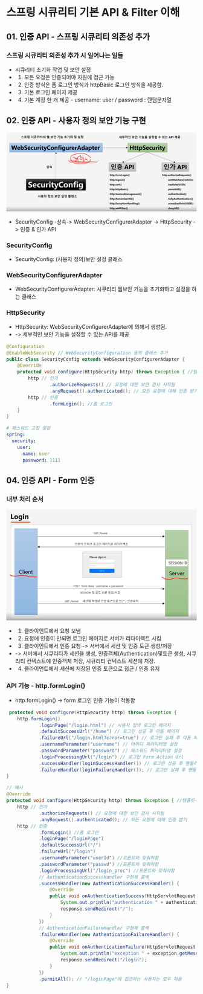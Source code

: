 # 스프링 시큐리티 기본 API & Filter 이해

## 01. 인증 API - 스프링 시큐리티 의존성 추가 
### 스프링 시큐리티 의존성 추가 시 일어나는 일들
- 시큐리티 초기화 작업 및 보안 설정 
- 1. 모든 요청은 인증되어야 자원에 접근 가능
- 2. 인증 방식은 폼 로그인 방식과 httpBasic 로그인 방식을 제공함. 
- 3. 기본 로그인 페이지 제공
- 4. 기본 계정 한 개 제공 - username: user / password : 랜덤문자열

## 02. 인증 API -  사용자 정의 보안 기능 구현 
![](img/img.png)
- SecurityConfig -상속-> WebSecurityConfigurerAdapter -> HttpSecurity -> 인증 & 인가 API
### SecurityConfig
- SecurityConfig: (사용자 정의)보안 설정 클래스
### WebSecurityConfigurerAdapter
- WebSecurityConfigurerAdapter: 시큐리티 웹보안 기능을 초기화하고 설정을 하는 클래스
### HttpSecurity
- HttpSecurity: WebSecurityConfigurerAdapter에 의해서 생성됨. 
- -> 세부적인 보안 기능을 설정할 수 있는 API를 제공
```java
@Configuration
@EnableWebSecurity // WebSecurityConfiguration 등의 클래스 추가
public class SecurityConfig extends WebSecurityConfigurerAdapter {
    @Override
    protected void configure(HttpSecurity http) throws Exception { //템플릿-콜백..?
        http // 인가
                .authorizeRequests() // 요청에 대한 보안 검사 시작됨
                .anyRequest().authenticated(); // 모든 요청에 대해 인증 받기
        http // 인증
                .formLogin(); //폼 로그린  
    }
}
```
```yml
# 패스워드 고정 설정
spring:
  security:
    user:
      name: user
      password: 1111
```

## 04. 인증 API - Form 인증
### 내부 처리 순서
![](img/img_1.png)
- 1. 클라이언트에서 요청 보냄
- 2. 요청에 인증이 안되면 로그인 페이지로 서버가 리다이렉트 시킴
- 3. 클라이언트에서 인증 요청 -> 서버에서 세션 및 인증 토큰 생성/저장 
- -> 서버에서 시큐리티가 세션을 생성, 인증객체(Authentication)및토큰 생성, 시큐리티 컨텍스트에 인증객체 저장, 시큐리티 컨텍스트 세션에 저장.   
- 4. 클라이언트에서 세션에 저장된 인증 토큰으로 접근 / 인증 유지 

### API 기능 - http.formLogin()  
- http.formLogin() -> form 로그인 인증 기능이 작동함  
```java
 protected void configure(HttpSecurity http) throws Exception {
    http.formLogin()
            .loginPage("/login.html") // 사용자 정의 로그인 페이지
            .defaultSuccessUrl("/home") // 로그인 성공 후 이동 페이지
            .failureUrl("/login.html?error=true") // 로그인 실패 후 이동 페이지
            .usernameParameter("username") // 아이디 파라미터명 설정
            .passwordParameter("password") // 패스워드 파라미터명 설정
            .loginProcessingUrl("/login") // 로그인 Form Action Url
            .successHandler(loginSuccessHandler()) // 로그인 성공 후 핸들러
            .failureHandler(loginFailureHandler()); // 로그인 실패 후 핸들러
}
```
```java
// 예시
@Override
protected void configure(HttpSecurity http) throws Exception { //템플릿-콜백..?
    http // 인가
            .authorizeRequests() // 요청에 대한 보안 검사 시작됨
            .anyRequest().authenticated(); // 모든 요청에 대해 인증 받기
    http // 인증
            .formLogin() //폼 로그린
            .loginPage("/loginPage")
            .defaultSuccessUrl("/")
            .failureUrl("/login")
            .usernameParameter("userId") //프론트와 맞춰야함
            .passwordParameter("passwd") //프론트와 맞춰야함
            .loginProcessingUrl("/login_proc") //프론트와 맞춰야함
            // AuthenticationSuccessHandler 구현체 콜백
            .successHandler(new AuthenticationSuccessHandler() {
                @Override
                public void onAuthenticationSuccess(HttpServletRequest request, HttpServletResponse response, Authentication authentication) throws IOException, ServletException {
                    System.out.println("authentication " + authentication.getName());
                    response.sendRedirect("/");
                }
            })
            // AuthenticationFailureHandler 구현체 콜백
            .failureHandler(new AuthenticationFailureHandler() {
                @Override
                public void onAuthenticationFailure(HttpServletRequest request, HttpServletResponse response, AuthenticationException exception) throws IOException, ServletException {
                    System.out.println("exception " + exception.getMessage());
                    response.sendRedirect("/login");
                }
            })
            .permitAll(); // "/loginPage"에 접근하는 사용자는 모두 허용
}
```
